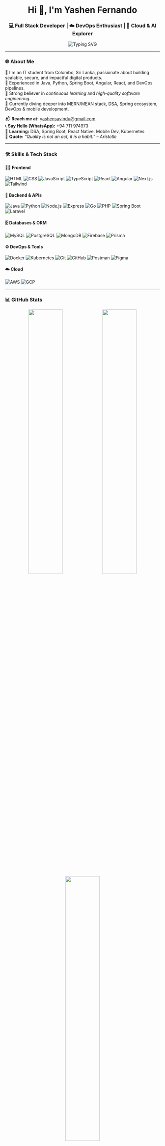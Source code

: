 <h1 align="center">Hi 👋, I'm Yashen Fernando</h1>
<h3 align="center">💻 Full Stack Developer | ☁️ DevOps Enthusiast | 🚀 Cloud & AI Explorer</h3>

<p align="center">
  <img src="https://readme-typing-svg.herokuapp.com?font=Fira+Code&size=22&pause=1000&center=true&vCenter=true&width=500&lines=Passionate+Full+Stack+Developer;DevOps+and+Cloud+Practitioner;Crafting+Web+%26+Mobile+Apps+;Love+for+Clean+Code+%F0%9F%92%AF" alt="Typing SVG" />
</p>

---

### 🌐 About Me

🔹 I'm an IT student from Colombo, Sri Lanka, passionate about building scalable, secure, and impactful digital products.  
🔹 Experienced in Java, Python, Spring Boot, Angular, React, and DevOps pipelines.  
🔹 Strong believer in *continuous learning* and *high-quality software engineering*.  
🔹 Currently diving deeper into MERN/MEAN stack, DSA, Spring ecosystem, DevOps & mobile development.

📬 **Reach me at:** [yashensavindu@gmail.com](mailto:yashensavindu@gmail.com)  
📞 **Say Hello (WhatsApp):** +94 711 974973  
🧠 **Learning:** DSA, Spring Boot, React Native, Mobile Dev, Kubernetes  
📌 **Quote:** *“Quality is not an act, it is a habit.” – Aristotle*

---

### 🛠️ Skills & Tech Stack

#### 👨‍💻 Frontend
![HTML](https://img.shields.io/badge/-HTML5-E34F26?style=flat&logo=html5&logoColor=white)
![CSS](https://img.shields.io/badge/-CSS3-1572B6?style=flat&logo=css3)
![JavaScript](https://img.shields.io/badge/-JavaScript-F7DF1E?style=flat&logo=javascript&logoColor=000)
![TypeScript](https://img.shields.io/badge/-TypeScript-3178C6?style=flat&logo=typescript&logoColor=fff)
![React](https://img.shields.io/badge/-React-61DAFB?style=flat&logo=react)
![Angular](https://img.shields.io/badge/-Angular-DD0031?style=flat&logo=angular)
![Next.js](https://img.shields.io/badge/-Next.js-000?style=flat&logo=nextdotjs)
![Tailwind](https://img.shields.io/badge/-Tailwind_CSS-38B2AC?style=flat&logo=tailwind-css)

#### 🔧 Backend & APIs
![Java](https://img.shields.io/badge/-Java-007396?style=flat&logo=java)
![Python](https://img.shields.io/badge/-Python-3776AB?style=flat&logo=python)
![Node.js](https://img.shields.io/badge/-Node.js-339933?style=flat&logo=node.js)
![Express](https://img.shields.io/badge/-Express.js-000000?style=flat&logo=express)
![Go](https://img.shields.io/badge/-Go-00ADD8?style=flat&logo=go)
![PHP](https://img.shields.io/badge/-PHP-777BB4?style=flat&logo=php)
![Spring Boot](https://img.shields.io/badge/-Spring_Boot-6DB33F?style=flat&logo=spring-boot)
![Laravel](https://img.shields.io/badge/-Laravel-F55247?style=flat&logo=laravel)

#### 🗄️ Databases & ORM
![MySQL](https://img.shields.io/badge/-MySQL-4479A1?style=flat&logo=mysql)
![PostgreSQL](https://img.shields.io/badge/-PostgreSQL-336791?style=flat&logo=postgresql)
![MongoDB](https://img.shields.io/badge/-MongoDB-47A248?style=flat&logo=mongodb)
![Firebase](https://img.shields.io/badge/-Firebase-FFCA28?style=flat&logo=firebase)
![Prisma](https://img.shields.io/badge/-Prisma-2D3748?style=flat&logo=prisma)

#### ⚙️ DevOps & Tools
![Docker](https://img.shields.io/badge/-Docker-2496ED?style=flat&logo=docker)
![Kubernetes](https://img.shields.io/badge/-Kubernetes-326CE5?style=flat&logo=kubernetes)
![Git](https://img.shields.io/badge/-Git-F05032?style=flat&logo=git)
![GitHub](https://img.shields.io/badge/-GitHub-181717?style=flat&logo=github)
![Postman](https://img.shields.io/badge/-Postman-FF6C37?style=flat&logo=postman)
![Figma](https://img.shields.io/badge/-Figma-F24E1E?style=flat&logo=figma)

#### ☁️ Cloud
![AWS](https://img.shields.io/badge/-AWS-232F3E?style=flat&logo=amazon-aws)
![GCP](https://img.shields.io/badge/-Google_Cloud-4285F4?style=flat&logo=google-cloud)

---

### 📊 GitHub Stats

<p align="center">
  <img src="https://github-readme-stats.vercel.app/api?username=Yashenf&show_icons=true&theme=tokyonight&hide_border=true" width="47%" />
  <img src="https://github-readme-streak-stats.herokuapp.com/?user=Yashenf&theme=tokyonight&hide_border=true" width="47%" />
</p>

<p align="center">
  <img src="https://github-readme-stats.vercel.app/api/top-langs/?username=Yashenf&layout=compact&theme=tokyonight&hide_border=true" width="47%" />
</p>

---

### 🌍 Let's Connect

<p align="left">
  <a href="https://www.linkedin.com/in/yashen-fernando-62b86023a/" target="_blank">
    <img src="https://img.shields.io/badge/-LinkedIn-blue?style=for-the-badge&logo=linkedin&logoColor=white" />
  </a>
  <a href="https://www.github.com/Yashenf" target="_blank">
    <img src="https://img.shields.io/badge/-GitHub-black?style=for-the-badge&logo=github" />
  </a>
  <a href="https://www.medium.com/@spysf2002" target="_blank">
    <img src="https://img.shields.io/badge/-Medium-000000?style=for-the-badge&logo=medium&logoColor=white" />
  </a>
  <a href="https://www.x.com/fernandoyashen" target="_blank">
    <img src="https://img.shields.io/badge/-Twitter-1DA1F2?style=for-the-badge&logo=twitter&logoColor=white" />
  </a>
</p>

---

### 🧠 Fun Fact

> “I turn ☕ into code and bugs into features.”

---

✨ _keep learn🧑‍🎓 , keep code🧑‍💻 , keep test and again!😊._

